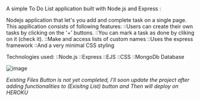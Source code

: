 A simple To Do List application built with Node.js and Express : 

Nodejs application that let's you add and complete task on a single page. This appllication consists of following features:
::Users can create their own tasks by clicking on the '+' buttons.
::You can mark a task as done by cliking on it (check it).
::Make and access lists of custom names
::Uses the express framework
::And a very minimal CSS styling

Technologies used:
::Node.js
::Express
::EJS
::CSS
::MongoDb Database


![image](https://user-images.githubusercontent.com/83396897/171144613-3c31af4e-49cc-4405-be64-a6df0b6ec4b6.png)


*Existing Files Button is not yet completed, I'll soon update the project after adding functionalities to (Exisitng List) button and Then will deploy on HEROKU*
